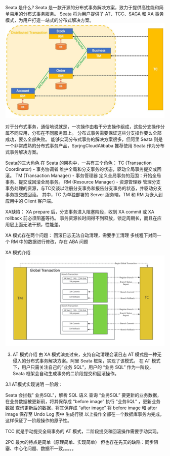 
Seata 是什么?
Seata 是一款开源的分布式事务解决方案，致力于提供高性能和简单易用的分布式事务服务。
Seata 将为用户提供了 AT、TCC、SAGA 和 XA 事务模式，为用户打造一站式的分布式解决方案。
![Seata](./src/main/resources/static/img_1.png)

对于分布式事务，通俗地说就是，一次操作由若干分支操作组成，这些分支操作分属不同应用，分布在不同服务器上。
分布式事务需要保证这些分支操作要么全部成功，要么全部失败。
能够实现分布式事务的解决方案很多，但阿里 Seata 则是一个非常成熟的分布式事务产品，SprjngCloudAlibaba 推荐使用 Seata 作为分布式事务解决方案。

Seata的三大角色
在 Seata 的架构中，一共有三个角色：
TC (Transaction Coordinator) - 事务协调者
维护全局和分支事务的状态，驱动全局事务提交或回滚。
TM (Transaction Manager) - 事务管理器
定义全局事务的范围：开始全局事务、提交或回滚全局事务。
RM (Resource Manager) - 资源管理器
管理分支事务处理的资源，与TC交谈以注册分支事务和报告分支事务的状态，并驱动分支事务提交或回滚。
其中，TC 为单独部署的 Server 服务端，TM 和 RM 为嵌入到应用中的 Client 客户端。



XA缺陷：
XA prepare 后，分支事务进入阻塞阶段，收到 XA commit 或 XA rollback 前必须阻塞等待。
事务资源长时间得不到释放，锁定周期长，而且在应用层上面无法干预，性能差。

XA 模式存在两个问题：
回滚日志无法自动清理，需要手工清理
多线程下对同一个 RM 中的数据进行修改，存在 ABA 问题

XA 模式介绍
![Seata_XA](./src/main/resources/static/img_2.png)

3. AT 模式介绍 由 XA 模式演变过来，支持自动清理会滚日志
   AT 模式是一种无侵入的分布式事务解决方案。阿里 Seata 框架，实现了该模式。
   在 AT 模式下，用户只需关注自己的“业务 SQL”，用户的 “业务 SQL” 作为一阶段，Seata 框架会自动生成事务的二阶段提交和回滚操作。

3.1 AT模式实现说明
一阶段：

Seata 会拦截" 业务SQL"，解析 SQL 语义
查询 “业务SQL” 要更新的业务数据，在业务数据被更新前，将其保存成 “before image”
执行 “业务SQL” ，更新业务数据
查询更新后的数据，将其保存成 “after image”
将 before image 和 after image 保存至 Undo Log 表中
生成行锁
以上操作全部在一个数据库事务内完成，这样保证了一阶段操作的原子性。

TCC 就是手动提交全局事务的 AT 模式，二阶段提交和回滚操作需要手动实现。

2PC 最大的特点是简单（原理简单、实现简单）
但也存在先天的缺陷：同步阻塞、中心化问题、数据不一致。。。。。